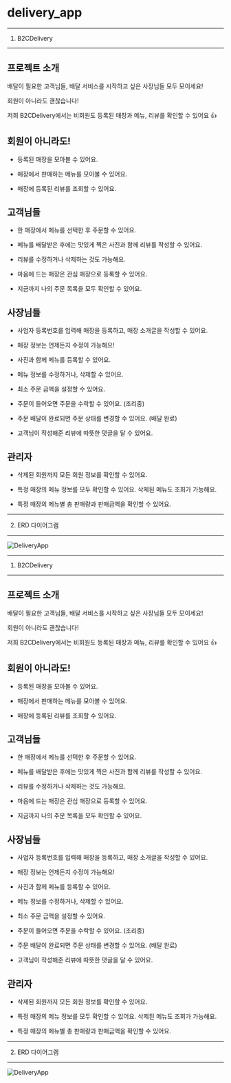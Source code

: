 # delivery_app

---
1. B2CDelivery
---
프로젝트 소개
---
배달이 필요한 고객님들, 배달 서비스를 시작하고 싶은 사장님들 모두 모이세요!

회원이 아니라도 괜찮습니다!

저희 B2CDelivery에서는 비회원도 등록된 매장과 메뉴, 리뷰를 확인할 수 있어요 :+1:

회원이 아니라도! 
---
* 등록된 매장을 모아볼 수 있어요.

* 매장에서 판매하는 메뉴를 모아볼 수 있어요.

* 매장에 등록된 리뷰를 조회할 수 있어요.

고객님들 
---
* 한 매장에서 메뉴를 선택한 후 주문할 수 있어요.

* 메뉴를 배달받은 후에는 맛있게 찍은 사진과 함께 리뷰를 작성할 수 있어요.

* 리뷰를 수정하거나 삭제하는 것도 가능해요.

* 마음에 드는 매장은 관심 매장으로 등록할 수 있어요.

* 지금까지 나의 주문 목록을 모두 확인할 수 있어요.

사장님들
---
* 사업자 등록번호를 입력해 매장을 등록하고, 매장 소개글을 작성할 수 있어요.

* 매장 정보는 언제든지 수정이 가능해요!

* 사진과 함께 메뉴를 등록할 수 있어요.

* 메뉴 정보를 수정하거나, 삭제할 수 있어요.

* 최소 주문 금액을 설정할 수 있어요.

* 주문이 들어오면 주문을 수락할 수 있어요. (조리중)

* 주문 배달이 완료되면 주문 상태를 변경할 수 있어요. (배달 완료)

* 고객님이 작성해준 리뷰에 따뜻한 댓글을 달 수 있어요.

관리자
---
* 삭제된 회원까지 모든 회원 정보를 확인할 수 있어요.

* 특정 매장의 메뉴 정보를 모두 확인할 수 있어요. 삭제된 메뉴도 조회가 가능해요.

* 특정 매장의 메뉴별 총 판매량과 판매금액을 확인할 수 있어요.

---
2. ERD 다이어그램
---

![DeliveryApp](https://github.com/B2-200-OK/delivery_app/assets/90185805/a3c0c865-c74f-4ab2-96e8-fc4971af588f)






---
1. B2CDelivery
---
프로젝트 소개
---
배달이 필요한 고객님들, 배달 서비스를 시작하고 싶은 사장님들 모두 모이세요!

회원이 아니라도 괜찮습니다!

저희 B2CDelivery에서는 비회원도 등록된 매장과 메뉴, 리뷰를 확인할 수 있어요 :+1:

회원이 아니라도!
---
* 등록된 매장을 모아볼 수 있어요.

* 매장에서 판매하는 메뉴를 모아볼 수 있어요.

* 매장에 등록된 리뷰를 조회할 수 있어요.

고객님들
---
* 한 매장에서 메뉴를 선택한 후 주문할 수 있어요.

* 메뉴를 배달받은 후에는 맛있게 찍은 사진과 함께 리뷰를 작성할 수 있어요.

* 리뷰를 수정하거나 삭제하는 것도 가능해요.

* 마음에 드는 매장은 관심 매장으로 등록할 수 있어요.

* 지금까지 나의 주문 목록을 모두 확인할 수 있어요.

사장님들
---
* 사업자 등록번호를 입력해 매장을 등록하고, 매장 소개글을 작성할 수 있어요.

* 매장 정보는 언제든지 수정이 가능해요!

* 사진과 함께 메뉴를 등록할 수 있어요.

* 메뉴 정보를 수정하거나, 삭제할 수 있어요.

* 최소 주문 금액을 설정할 수 있어요.

* 주문이 들어오면 주문을 수락할 수 있어요. (조리중)

* 주문 배달이 완료되면 주문 상태를 변경할 수 있어요. (배달 완료)

* 고객님이 작성해준 리뷰에 따뜻한 댓글을 달 수 있어요.

관리자
---
* 삭제된 회원까지 모든 회원 정보를 확인할 수 있어요.

* 특정 매장의 메뉴 정보를 모두 확인할 수 있어요. 삭제된 메뉴도 조회가 가능해요.

* 특정 매장의 메뉴별 총 판매량과 판매금액을 확인할 수 있어요.

---
2. ERD 다이어그램
---

![DeliveryApp](https://github.com/B2-200-OK/delivery_app/assets/90185805/a3c0c865-c74f-4ab2-96e8-fc4971af588f)